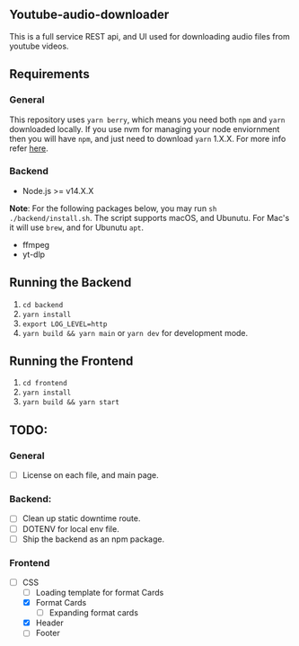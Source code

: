 ## Youtube-audio-downloader

This is a full service REST api, and UI used for downloading audio files from youtube videos. 

## Requirements

### General

This repository uses `yarn berry`, which means you need both `npm` and `yarn` downloaded locally. If you use nvm for managing your node enviornment then you will have `npm`, and just need to download `yarn` 1.X.X. For more info refer [here](https://classic.yarnpkg.com/lang/en/docs/install/#mac-stable).

### Backend

- Node.js >= v14.X.X

**Note**: For the following packages below, you may run `sh ./backend/install.sh`. The script supports macOS, and Ubunutu. For Mac's it will use `brew`, and for Ubunutu `apt`. 
- ffmpeg
- yt-dlp

## Running the Backend

1. `cd backend`
2. `yarn install`
3. `export LOG_LEVEL=http`
4. `yarn build && yarn main` or `yarn dev` for development mode.

## Running the Frontend

1. `cd frontend`
2. `yarn install`
3. `yarn build && yarn start`

## TODO:

### General

- [ ] License on each file, and main page.

### Backend:

- [ ] Clean up static downtime route.
- [ ] DOTENV for local env file.
- [ ] Ship the backend as an npm package.

### Frontend

- [ ] CSS
    - [ ] Loading template for format Cards
    - [X] Format Cards
        - [ ] Expanding format cards
    - [X] Header
    - [ ] Footer
